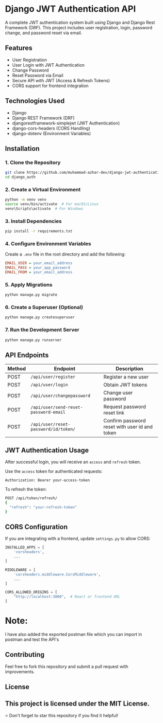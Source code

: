 # Django JWT Authentication API

A complete JWT authentication system built using Django and Django Rest Framework (DRF). This project includes user registration, login, password change, and password reset via email.

## Features
- User Registration
- User Login with JWT Authentication
- Change Password
- Reset Password via Email
- Secure API with JWT (Access & Refresh Tokens)
- CORS support for frontend integration

## Technologies Used
- Django
- Django REST Framework (DRF)
- djangorestframework-simplejwt (JWT Authentication)
- django-cors-headers (CORS Handling)
- django-dotenv (Environment Variables)

## Installation

### 1. Clone the Repository
```bash
git clone https://github.com/muhammad-azhar-dev/django-jwt-authentication.git
cd django_auth
```

### 2. Create a Virtual Environment
```bash
python -m venv venv
source venv/bin/activate  # For macOS/Linux
venv\Scripts\activate  # For Windows
```

### 3. Install Dependencies
```bash
pip install -r requirements.txt
```

### 4. Configure Environment Variables
Create a `.env` file in the root directory and add the following:
```ini
EMAIL_USER = your_email_address
EMAIL_PASS = your_app_password
EMAIL_FROM = your_email_address
```

### 5. Apply Migrations
```bash
python manage.py migrate
```

### 6. Create a Superuser (Optional)
```bash
python manage.py createsuperuser
```

### 7. Run the Development Server
```bash
python manage.py runserver
```

## API Endpoints

| Method | Endpoint                | Description                 |
|--------|-------------------------|-----------------------------|
| POST   | `/api/user/register`        | Register a new user         |
| POST   | `/api/user/login`           | Obtain JWT tokens           |
| POST   | `/api/user/changepassword` | Change user password        |
| POST   | `/api/user/send-reset-password-email`  | Request password reset link |
| POST   | `/api/user/reset-password/id/token/`   | Confirm password reset with user id and token      |

## JWT Authentication Usage

After successful login, you will receive an `access` and `refresh` token.

Use the `access` token for authenticated requests:
```http
Authorization: Bearer your-access-token
```

To refresh the token:
```bash
POST /api/token/refresh/
{
  "refresh": "your-refresh-token"
}
```

## CORS Configuration
If you are integrating with a frontend, update `settings.py` to allow CORS:
```python
INSTALLED_APPS = [
    'corsheaders',
    ...
]

MIDDLEWARE = [
    'corsheaders.middleware.CorsMiddleware',
    ...
]

CORS_ALLOWED_ORIGINS = [
    "http://localhost:3000",  # React or frontend URL
]
```
<h1>Note:</h1>
  I have also added the exported postman file which you can import in postman and test the API's

## Contributing
Feel free to fork this repository and submit a pull request with improvements.

## License
This project is licensed under the MIT License.
---
⭐ Don't forget to star this repository if you find it helpful!


